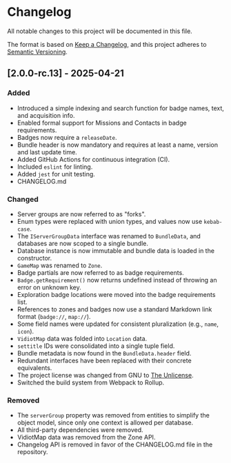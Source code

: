 # Changelog

All notable changes to this project will be documented in this file.

The format is based on [Keep a Changelog](https://keepachangelog.com/en/1.1.0/),
and this project adheres to [Semantic Versioning](https://semver.org/spec/v2.0.0.html).

## [2.0.0-rc.13] - 2025-04-21

### Added

- Introduced a simple indexing and search function for badge names, text, and acquisition info.
- Enabled formal support for Missions and Contacts in badge requirements.
- Badges now require a `releaseDate`.
- Bundle header is now mandatory and requires at least a name, version and last update time.
- Added GitHub Actions for continuous integration (CI).
- Included `eslint` for linting.
- Added `jest` for unit testing.
- CHANGELOG.md

### Changed

- Server groups are now referred to as "forks".
- Enum types were replaced with union types, and values now use `kebab-case`.
- The `IServerGroupData` interface was renamed to `BundleData`, and databases are now scoped to a single bundle.
- Database instance is now immutable and bundle data is loaded in the constructor.
- `GameMap` was renamed to `Zone`.
- Badge partials are now referred to as badge requirements.
- `Badge.getRequirement()` now returns undefined instead of throwing an error on unknown key.
- Exploration badge locations were moved into the badge requirements list.
- References to zones and badges now use a standard Markdown link format (`badge://`, `map://`).
- Some field names were updated for consistent pluralization (e.g., `name`, `icon`).
- `VidiotMap` data was folded into `Location` data.
- `settitle` IDs were consolidated into a single tuple field.
- Bundle metadata is now found in the `BundleData.header` field.
- Redundant interfaces have been replaced with their concrete equivalents.
- The project license was changed from GNU to [The Unlicense](https://unlicense.org/).
- Switched the build system from Webpack to Rollup.

### Removed

- The `serverGroup` property was removed from entities to simplify the object model, since only one context is allowed per database.
- All third-party dependencies were removed.
- VidiotMap data was removed from the Zone API.
- Changelog API is removed in favor of the CHANGELOG.md file in the repository.
